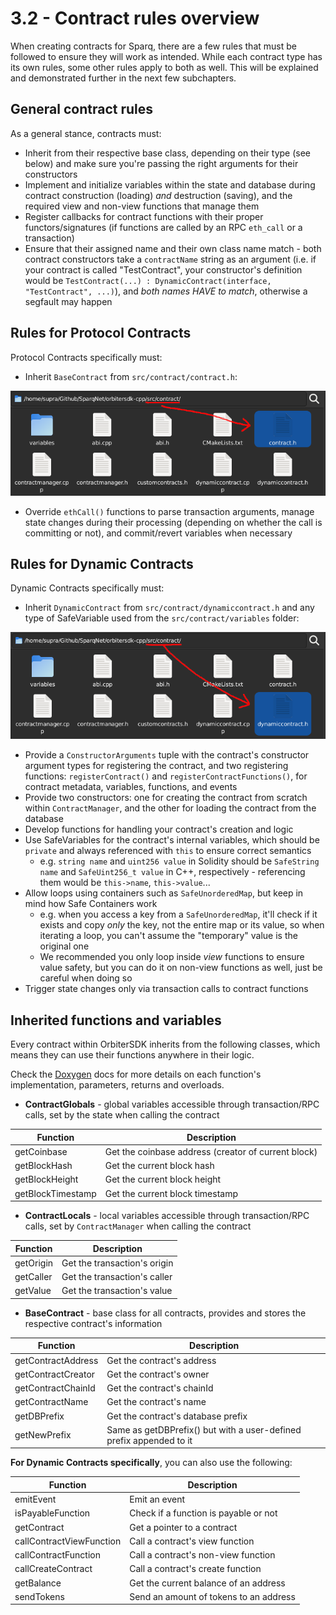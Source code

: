 # 3.2 - Contract rules overview

When creating contracts for Sparq, there are a few rules that must be followed to ensure they will work as intended. While each contract type has its own rules, some other rules apply to both as well. This will be explained and demonstrated further in the next few subchapters.

## General contract rules

As a general stance, contracts must:

* Inherit from their respective base class, depending on their type (see below) and make sure you're passing the right arguments for their constructors
* Implement and initialize variables within the state and database during contract construction (loading) *and* destruction (saving), and the required view and non-view functions that manage them
* Register callbacks for contract functions with their proper functors/signatures (if functions are called by an RPC `eth_call` or a transaction)
* Ensure that their assigned name and their own class name match - both contract constructors take a `contractName` string as an argument (i.e. if your contract is called "TestContract", your constructor's definition would be `TestContract(...) : DynamicContract(interface, "TestContract", ...)`), and *both names HAVE to match*, otherwise a segfault may happen

## Rules for Protocol Contracts

Protocol Contracts specifically must:

* Inherit `BaseContract` from `src/contract/contract.h`:

![BaseContract](img/BaseContract.png)

* Override `ethCall()` functions to parse transaction arguments, manage state changes during their processing (depending on whether the call is committing or not), and commit/revert variables when necessary

## Rules for Dynamic Contracts

Dynamic Contracts specifically must:

* Inherit `DynamicContract` from `src/contract/dynamiccontract.h` and any type of SafeVariable used from the `src/contract/variables` folder:

![DynamicContract](img/DynamicContract.png)

* Provide a `ConstructorArguments` tuple with the contract's constructor argument types for registering the contract, and two registering functions: `registerContract()` and `registerContractFunctions()`, for contract metadata, variables, functions, and events
* Provide two constructors: one for creating the contract from scratch within `ContractManager`, and the other for loading the contract from the database
* Develop functions for handling your contract's creation and logic
* Use SafeVariables for the contract's internal variables, which should be `private` and always referenced with `this` to ensure correct semantics
    * e.g. `string name` and `uint256 value` in Solidity should be `SafeString name` and `SafeUint256_t value` in C++, respectively - referencing them would be `this->name`, `this->value`...
* Allow loops using containers such as `SafeUnorderedMap`, but keep in mind how Safe Containers work
  * e.g. when you access a key from a `SafeUnorderedMap`, it'll check if it exists and copy *only* the key, not the entire map or its value, so when iterating a loop, you can't assume the "temporary" value is the original one
  * We recommended you only loop inside *view* functions to ensure value safety, but you can do it on non-view functions as well, just be careful when doing so
* Trigger state changes only via transaction calls to contract functions

## Inherited functions and variables

Every contract within OrbiterSDK inherits from the following classes, which means they can use their functions anywhere in their logic.

Check the [Doxygen](https://doxygen.nl) docs for more details on each function's implementation, parameters, returns and overloads.

* **ContractGlobals** - global variables accessible through transaction/RPC calls, set by the state when calling the contract

| Function          | Description                                         |
|-------------------|-----------------------------------------------------|
| getCoinbase       | Get the coinbase address (creator of current block) |
| getBlockHash      | Get the current block hash                          |
| getBlockHeight    | Get the current block height                        |
| getBlockTimestamp | Get the current block timestamp                     |

* **ContractLocals** - local variables accessible through transaction/RPC calls, set by `ContractManager` when calling the contract

| Function  | Description                  |
|-----------|------------------------------|
| getOrigin | Get the transaction's origin |
| getCaller | Get the transaction's caller |
| getValue  | Get the transaction's value  |

* **BaseContract** - base class for all contracts, provides and stores the respective contract's information

| Function           | Description                                                         |
|--------------------|---------------------------------------------------------------------|
| getContractAddress | Get the contract's address                                          |
| getContractCreator | Get the contract's owner                                            |
| getContractChainId | Get the contract's chainId                                          |
| getContractName    | Get the contract's name                                             |
| getDBPrefix        | Get the contract's database prefix                                  |
| getNewPrefix       | Same as getDBPrefix() but with a user-defined prefix appended to it |

**For Dynamic Contracts specifically**, you can also use the following:

| Function                 | Description                            |
|--------------------------|----------------------------------------|
| emitEvent                | Emit an event                          |
| isPayableFunction        | Check if a function is payable or not  |
| getContract              | Get a pointer to a contract            |
| callContractViewFunction | Call a contract's view function        |
| callContractFunction     | Call a contract's non-view function    |
| callCreateContract       | Call a contract's create function      |
| getBalance               | Get the current balance of an address  |
| sendTokens               | Send an amount of tokens to an address |

